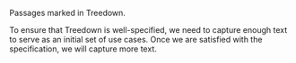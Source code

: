 Passages marked in Treedown.

To ensure that Treedown is well-specified, we need to capture enough text to serve as an initial set of use cases.  Once we are satisfied with the specification, we will capture more text.
